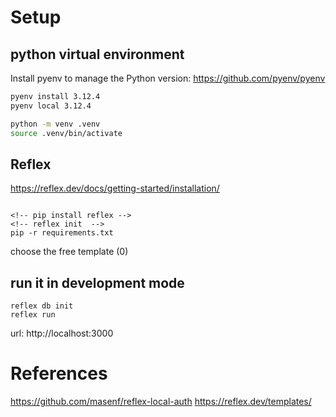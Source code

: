 # Setup

## python virtual environment

Install pyenv to manage the Python version: https://github.com/pyenv/pyenv


```sh 
pyenv install 3.12.4
pyenv local 3.12.4

python -m venv .venv
source .venv/bin/activate

```


## Reflex
https://reflex.dev/docs/getting-started/installation/ 

```

<!-- pip install reflex -->
<!-- reflex init  -->
pip -r requirements.txt
```

choose the free template (0)


## run it in development mode

```
reflex db init 
reflex run
```

url: http://localhost:3000


# References 

https://github.com/masenf/reflex-local-auth
https://reflex.dev/templates/
